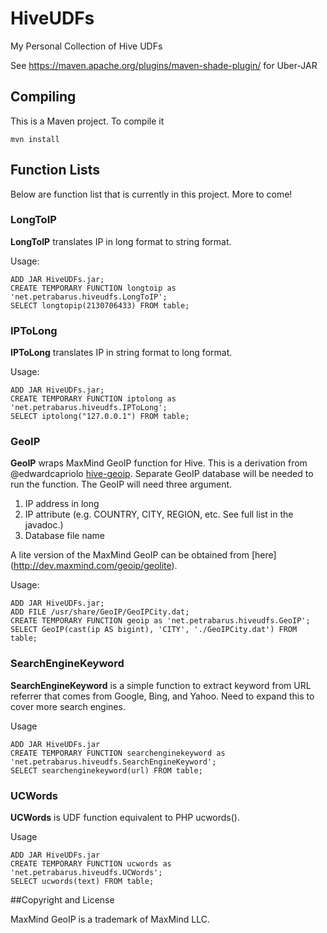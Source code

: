 HiveUDFs
========

My Personal Collection of Hive UDFs

See https://maven.apache.org/plugins/maven-shade-plugin/ for Uber-JAR

## Compiling

This is a Maven project. To compile it

    mvn install

## Function Lists

Below are function list that is currently in this project. More to come!

### LongToIP
**LongToIP** translates IP in long format to string format.

Usage:

    ADD JAR HiveUDFs.jar;
    CREATE TEMPORARY FUNCTION longtoip as 'net.petrabarus.hiveudfs.LongToIP';
    SELECT longtopip(2130706433) FROM table;

### IPToLong

**IPToLong** translates IP in string format to long format.

Usage:

    ADD JAR HiveUDFs.jar;
    CREATE TEMPORARY FUNCTION iptolong as 'net.petrabarus.hiveudfs.IPToLong';
    SELECT iptolong("127.0.0.1") FROM table;

### GeoIP

**GeoIP** wraps MaxMind GeoIP function for Hive. 
This is a derivation from @edwardcapriolo [hive-geoip](http://github.com/edwardcapriolo/hive-geoip).
Separate GeoIP database will be needed to run the function.
The GeoIP will need three argument.

1. IP address in long
2. IP attribute (e.g. COUNTRY, CITY, REGION, etc. See full list in the javadoc.)
3. Database file name

A lite version of the MaxMind GeoIP can be obtained from [here] (http://dev.maxmind.com/geoip/geolite).

Usage:

    ADD JAR HiveUDFs.jar;
    ADD FILE /usr/share/GeoIP/GeoIPCity.dat;
    CREATE TEMPORARY FUNCTION geoip as 'net.petrabarus.hiveudfs.GeoIP';
    SELECT GeoIP(cast(ip AS bigint), 'CITY', './GeoIPCity.dat') FROM table;

### SearchEngineKeyword

**SearchEngineKeyword** is a simple function to extract keyword from URL referrer
that comes from Google, Bing, and Yahoo. Need to expand this to cover more search
engines.

Usage

    ADD JAR HiveUDFs.jar
    CREATE TEMPORARY FUNCTION searchenginekeyword as 'net.petrabarus.hiveudfs.SearchEngineKeyword';
    SELECT searchenginekeyword(url) FROM table;

### UCWords

**UCWords** is UDF function equivalent to PHP ucwords().

Usage

    ADD JAR HiveUDFs.jar
    CREATE TEMPORARY FUNCTION ucwords as 'net.petrabarus.hiveudfs.UCWords';
    SELECT ucwords(text) FROM table;

##Copyright and License

MaxMind GeoIP is a trademark of MaxMind LLC.